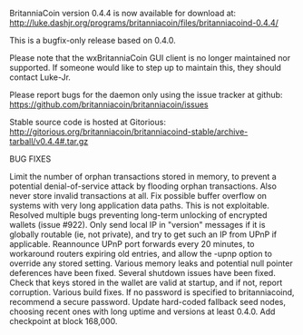 BritanniaCoin version 0.4.4 is now available for download at:
http://luke.dashjr.org/programs/britanniacoin/files/britanniacoind-0.4.4/

This is a bugfix-only release based on 0.4.0.

Please note that the wxBritanniaCoin GUI client is no longer maintained nor supported. If someone would like to step up to maintain this, they should contact Luke-Jr.

Please report bugs for the daemon only using the issue tracker at github:
https://github.com/britanniacoin/britanniacoin/issues

Stable source code is hosted at Gitorious:
http://gitorious.org/britanniacoin/britanniacoind-stable/archive-tarball/v0.4.4#.tar.gz

BUG FIXES

Limit the number of orphan transactions stored in memory, to prevent a potential denial-of-service attack by flooding orphan transactions. Also never store invalid transactions at all.
Fix possible buffer overflow on systems with very long application data paths. This is not exploitable.
Resolved multiple bugs preventing long-term unlocking of encrypted wallets (issue #922).
Only send local IP in "version" messages if it is globally routable (ie, not private), and try to get such an IP from UPnP if applicable.
Reannounce UPnP port forwards every 20 minutes, to workaround routers expiring old entries, and allow the -upnp option to override any stored setting.
Various memory leaks and potential null pointer deferences have been
fixed.
Several shutdown issues have been fixed.
Check that keys stored in the wallet are valid at startup, and if not,
report corruption.
Various build fixes.
If no password is specified to britanniacoind, recommend a secure password.
Update hard-coded fallback seed nodes, choosing recent ones with long uptime and versions at least 0.4.0.
Add checkpoint at block 168,000.

